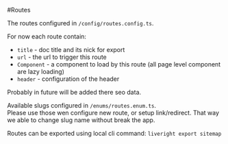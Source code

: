 #Routes

The routes configured in `/config/routes.config.ts`.

For now each route contain:

- `title` - doc title and its nick for export
- `url` - the url to trigger this route
- `Component` - a component to load by this route (all page level component are lazy loading)
- `header` - configuration of the header

Probably in future will be added there seo data.

Available slugs configured in `/enums/routes.enum.ts`.  
Please use those wen configure new route, or setup link/redirect.
That way we able to change slug name without break the app.

Routes can be exported using local cli command: `liveright export sitemap`
